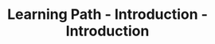 ---
layout: learning-path-page
show_meta: false
title: Learning Path - Introduction - Introduction
learning_path_article: introduction/01-introduction.asciidoc
learning_path_group: Introduction
learning_path_menu_title: 01 - Introduction
learning_path_position: 1
---